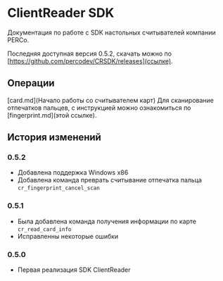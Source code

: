 # ClientReader SDK

Документация по работе с SDK настольных считывателей компании PERCo.

Последняя доступная версия 0.5.2, скачать можно по [https://github.com/percodev/CRSDK/releases](ссылке).

## Операции

[card.md](Начало работы со считывателем карт)
Для сканирование отпечатков пальцев, с инструкцией можно ознакомиться по [fingerprint.md](этой ссылке). 

## История изменений

### 0.5.2
* Добавлена поддержка Windows x86
* Добавлена команда преврать считывание отпечатка пальца `cr_fingerprint_cancel_scan`
### 0.5.1
* Была добавлена команда получения информации по карте `cr_read_card_info`
* Исправленны некоторые ошибки
### 0.5.0
* Первая реализация SDK ClientReader